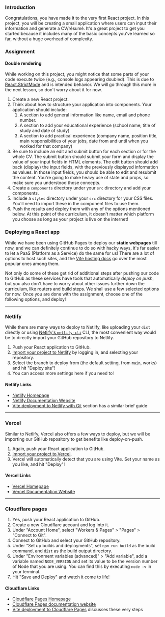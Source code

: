 ### Introduction

Congratulations, you have made it to the very first React project. In this project, you will be creating a small application where users can input their information and generate a CV/résumé. It's a great project to get you started because it includes many of the basic concepts you've learned so far, without a huge overhead of complexity.

### Assignment

<div class="lesson-content__panel" markdown="1">

<div class="lesson-note" markdown="1">

#### Double rendering

While working on this project, you might notice that some parts of your code execute twice (e.g., console logs appearing doubled). This is due to [React.StrictMode](https://react.dev/reference/react/StrictMode) and is intended behavior. We will go through this more in the next lesson, so don't worry about it for now.

</div>

1. Create a new React project.
1. Think about how to structure your application into components. Your application should include:
    1. A section to add general information like name, email and phone number.
    1. A section to add your educational experience (school name, title of study and date of study)
    1. A section to add practical experience (company name, position title, main responsibilities of your jobs, date from and until when you worked for that company)
1. Be sure to include an edit and submit button for each section or for the whole CV. The submit button should submit your form and display the value of your input fields in HTML elements. The edit button should add back (display) the input fields, with the previously displayed information as values. In those input fields, you should be able to edit and resubmit the content. You're going to make heavy use of state and props, so make sure you understood those concepts.
1. Create a `components` directory under your `src` directory and add your components.
1. Include a `styles` directory under your `src` directory for your CSS files. You'll need to import these in the component files to use them.
1. Push the results and deploy them with any of the options mentioned below. At this point of the curriculum, it doesn't matter which platform you choose as long as your project is live on the internet!

</div>

### Deploying a React app

While we have been using GitHub Pages to deploy our **static webpages** till now, and we can definitely continue to do so with hacky ways, it's far easier to let a PaaS (Platform as a Service) do the same for us! There are a lot of options to host such sites, and the [Vite hosting docs](https://vitejs.dev/guide/static-deploy.html) go over the most popular ones among them.

Not only do some of these get rid of additional steps after pushing our code to GitHub as these services have tools that automatically *deploy on push*, but you also don't have to worry about other issues further down the curriculum, like routers and build steps. We shall use a few selected options for now. Once you are done with the assignment, choose one of the following options, and deploy!

---

### Netlify

While there are many ways to deploy to Netlify, like uploading your `dist` directly or using [Netlify's `netlify-cli`](https://docs.netlify.com/cli/get-started/) CLI, the most convenient way would be to directly import your GitHub repository to Netlify.

1. Push your React application to GitHub.
1. [Import your project to Netlify](https://app.netlify.com/start) by logging in, and selecting your repository.
1. Select the branch to deploy from (the default setting, from `main`, works) and hit "Deploy site"!
1. You can access more settings here if you need to!

#### Netlify Links

- [Netlify Homepage](https://www.netlify.com/)
- [Netlify Documentation Website](https://docs.netlify.com/)
- [Vite deployment to Netlify with Git](https://vitejs.dev/guide/static-deploy.html#netlify-with-git) section has a similar brief guide

---

### Vercel

Similar to Netlify, Vercel also offers a few ways to deploy, but we will be importing our GitHub repository to get benefits like deploy-on-push.

1. Again, push your React application to GitHub.
1. [Import your project to Vercel](https://vercel.com/new).
1. Vercel will automatically detect that you are using Vite. Set your name as you like, and hit "Deploy"!

#### Vercel Links

- [Vercel Homepage](https://www.vercel.com/)
- [Vercel Documentation Website](https://www.vercel.com/docs)

---

### Cloudflare pages

1. Yes, push your React application to GitHub.
1. Create a new Cloudflare account and log into it.
1. Under "Account Home", select "Workers & Pages" > "Pages" > "Connect to Git".
1. Connect to GitHub and select your GitHub repository.
1. Under "Set up builds and deployments", set `npm run build` as the build command, and `dist` as the build output directory.
1. Under "Environment variables (advanced)" > "Add variable", add a variable named `NODE_VERSION` and set its value to be the version number of Node that you are using. You can find this by executing `node -v` in your terminal.
1. Hit "Save and Deploy" and watch it come to life!

#### Cloudflare Links

- [Cloudflare Pages Homepage](https://pages.cloudflare.com/)
- [Cloudflare Pages documentation website](https://developers.cloudflare.com/pages)
- [Vite deployment to Cloudflare Pages](https://developers.cloudflare.com/pages/framework-guides/deploy-a-vite3-project/) discusses these very steps
